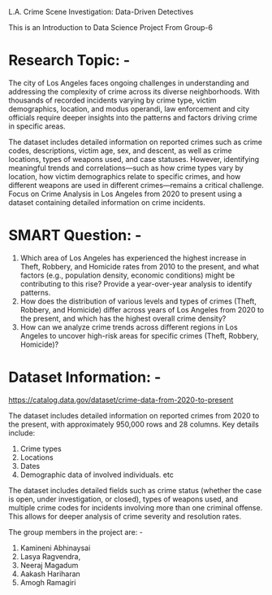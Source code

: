 L.A. Crime Scene Investigation: Data-Driven Detectives

This is an Introduction to Data Science Project From Group-6


# Research Topic: - 
The city of Los Angeles faces ongoing challenges in understanding and addressing the complexity of crime across its diverse neighborhoods. With thousands of recorded incidents varying by crime type, victim demographics, location, and modus operandi, law enforcement and city officials require deeper insights into the patterns and factors driving crime in specific areas.

The dataset includes detailed information on reported crimes such as crime codes, descriptions, victim age, sex, and descent, as well as crime locations, types of weapons used, and case statuses. However, identifying meaningful trends and correlations—such as how crime types vary by location, how victim demographics relate to specific crimes, and how different weapons are used in different crimes—remains a critical challenge.
Focus on Crime Analysis in Los Angeles from 2020 to present using a dataset containing detailed information on crime incidents.

# SMART Question: - 
1. Which area of Los Angeles has experienced the highest increase in Theft, Robbery, and Homicide rates from 2010 to the present, and what factors (e.g., population density, economic conditions) might be contributing to this rise? Provide a year-over-year analysis to identify patterns.
2. How does the distribution of various levels and types of crimes (Theft, Robbery, and Homicide) differ across years of Los Angeles from 2020 to the present, and which has the highest overall crime density? 
3. How can we analyze crime trends across different regions in Los Angeles to uncover high-risk areas for specific crimes (Theft, Robbery, Homicide)?

# Dataset Information: - 
https://catalog.data.gov/dataset/crime-data-from-2020-to-present

The dataset includes detailed information on reported crimes from 2020 to the present, with approximately 950,000 rows and 28 columns. Key details include:
1. Crime types
2. Locations
3. Dates
4. Demographic data of involved individuals. etc

The dataset includes detailed fields such as crime status (whether the case is open, under investigation, or closed), types of weapons used, and multiple crime codes for incidents involving more than one criminal offense. This allows for deeper analysis of crime severity and resolution rates.


The group members in the project are: -
1. Kamineni Abhinaysai
2. Lasya Ragvendra,
3. Neeraj Magadum
4. Aakash Hariharan
5. Amogh Ramagiri
